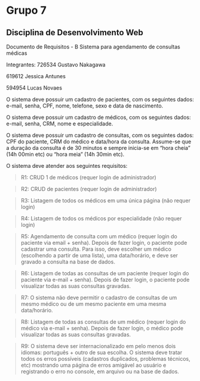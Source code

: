 # Grupo 7
## Disciplina de Desenvolvimento Web

Documento de Requisitos - B
Sistema para agendamento de consultas médicas

Integrantes:
726534 Gustavo Nakagawa

619612 Jessica Antunes

594954 Lucas Novaes

O sistema deve possuir um cadastro de pacientes, com os seguintes dados: e-mail, senha, CPF, nome, telefone, sexo e data de nascimento.

O sistema deve possuir um cadastro de médicos, com os seguintes dados: e-mail, senha, CRM, nome e especialidade.

O sistema deve possuir um cadastro de consultas, com os seguintes dados: CPF do paciente, CRM do médico e data/hora da consulta. Assume-se que a duração da consulta é de 30 minutos e sempre inicia-se em “hora cheia” (14h 00min etc) ou “hora meia” (14h 30min etc).

O sistema deve atender aos seguintes requisitos:

> R1: CRUD 1 de médicos (requer login de administrador)

> R2: CRUD de pacientes (requer login de administrador)

> R3: Listagem de todos os médicos em uma única página (não requer login)

> R4: Listagem de todos os médicos por especialidade (não requer login)

> R5: Agendamento de consulta com um médico (requer login do paciente via email + senha). Depois de fazer login, o paciente pode cadastrar uma consulta. Para isso, deve escolher um médico (escolhendo a partir de uma lista), uma data/horário, e deve ser gravado a consulta na base de dados.

> R6: Listagem de todas as consultas de um paciente (requer login do paciente via e-mail + senha). Depois de fazer login, o paciente pode visualizar todas as suas consultas gravadas. 

> R7: O sistema não deve permitir o cadastro de consultas de um mesmo médico ou de um mesmo paciente em uma mesma data/horário.

> R8: Listagem de todas as consultas de um médico (requer login do médico via e-mail + senha). Depois de fazer login, o médico pode visualizar todas as suas consultas gravadas. 

> R9: O sistema deve ser internacionalizado em pelo menos dois idiomas: português + outro de sua escolha.
O sistema deve tratar todos os erros possíveis (cadastros duplicados, problemas técnicos, etc) mostrando uma página de erros amigável ao usuário e registrando o erro no console, em arquivo ou na base de dados.
